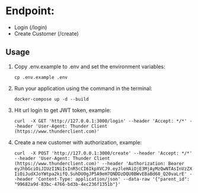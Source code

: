 # Endpoint:

- Login (/login)
- Create Customer (/create)

## Usage

1.  Copy .env.example to .env and set the environment variables:

    `cp .env.example .env`

2.  Run your application using the command in the terminal:

    `docker-compose up -d --build`

3.  Hit url login to get JWT token, example:

    `curl  -X GET 'http://127.0.0.1:3000/login' --header 'Accept: */*' --header 'User-Agent: Thunder Client (https://www.thunderclient.com)'`

4.  Create a new customer with authorization, example:

    `curl  -X POST 'http://127.0.0.1:3000/create' --header 'Accept: */*' --header 'User-Agent: Thunder Client (https://www.thunderclient.com)' --header 'Authorization: Bearer eyJhbGciOiJIUzI1NiIsInR5cCI6IkpXVCJ9.eyJleHAiOjE3MjAyMzQwNTAsInVzZXIiOiJudXJoYWtpa2kifQ.SuhDU0gJP5A9eH7QNDDzDQU0BWvEBaBd68_Q20vaLrE' --header 'Content-Type: application/json' --data-raw '{"parent_id": "99682a9d-83bc-4766-bd3b-4ec236f1351b"}'`
